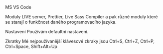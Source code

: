 MS VS Code

Moduly
LIVE server, Prettier, Live Sass Compiler a pak různé moduly které se starají o funkčnost daného programovacího jazyka.

Nastavení
Používám defaultní nastavení.

Zkratky
Mé nejpoužívanější klávesové zkraky jsou Ctrl+S, Ctrl+Z, Ctrl+P, Ctrl+Space, Shift+Alt+Up
